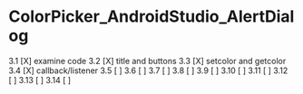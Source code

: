 # ColorPicker_AndroidStudio_AlertDialog

3.1  [X] examine code
3.2  [X] title and buttons
3.3  [X] setcolor and getcolor
3.4  [X] callback/listener
3.5  [ ] 
3.6  [ ]
3.7  [ ]
3.8  [ ]
3.9  [ ]
3.10 [ ]
3.11 [ ]
3.12 [ ]
3.13 [ ]
3.14 [ ]
